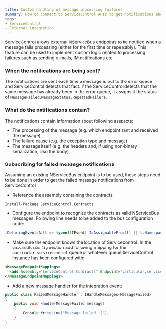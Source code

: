 ```yaml
---
title: Custom handling of message processing failures
summary: How to connect to ServiceControl APIs to get notifications about message processing failures.
tags:
- ServiceControl
- External integration
---
```

ServiceControl allows external NServiceBus endpoints to be notified when a message fails processing (either for the first time or repeatably). This feature can be used to implement custom logic related to processing failures such as sending e-mails, IM notifications etc.

### When the notifications are being sent?

The notifications are sent each time a message is put to the error queue and ServiceControl detects that fact. If the ServiceControl detects that the same message has already been in the error queue, it assigns it the status of `MessageFailed.MessageStatus.RepeatedFailure`.

### What do the notifications contain?

The notifications contain information about following asspects:

 * The processing of the message (e.g. which endpoint sent and received the message)
 * The failure cause (e.g. the exception type and message)
 * The message itself (e.g. the headers and, if using non-binary serialization, also the body)

### Subscribing for failed message notifications

Assuming an existing NServiceBus endpoint is to be used, these steps need to be done in order to get the failed message notifications from ServiceControl

 * Reference the assembly containing the contracts

`Install-Package ServiceControl.Contracts`

 * Configure the endpoint to recognize the contracts as valid NServiceBus messages. Following line needs to be added to the bus configuration code:

```C#
.DefiningEventsAs(t => typeof(IEvent).IsAssignableFrom(t) || t.Namespace != null && t.Namespace.StartsWith("ServiceControl.Contracts"))
```

 * Make sure the endpoint knows the location of ServiceControl. In the `UnicastBusConfig` section add following mapping for the `particular.servicecontrol` queue or whatever queue ServiceControl instance has been configured with:

```XML
<MessageEndpointMappings>
  <add Assembly="ServiceControl.Contracts" Endpoint="particular.servicecontrol" />
</MessageEndpointMappings>
```

 * Add a new message handler for the integration event:

```C#
public class FailedMessageHandler : IHandleMessages<MessageFailed>
{
    public void Handle(MessageFailed message)
    {
        Console.WriteLine("Message failed :(");
    }
}
```
